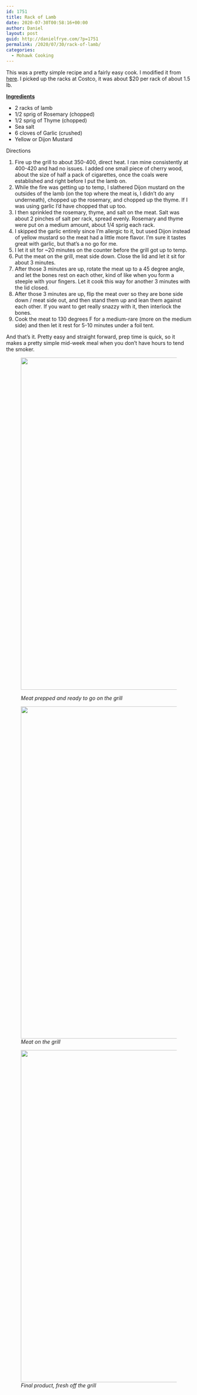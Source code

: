 ```yaml
---
id: 1751
title: Rack of Lamb
date: 2020-07-30T00:58:16+00:00
author: Daniel
layout: post
guid: http://danielfrye.com/?p=1751
permalink: /2020/07/30/rack-of-lamb/
categories:
  - Mohawk Cooking
---
```

This was a pretty simple recipe and a fairly easy cook. I modified it from [here](https://www.biggreenegg.eu/en/inspiration/recipes/grilled-rack-of-lamb). I picked up the racks at Costco, it was about $20 per rack of about 1.5 lb. 

**<span style="text-decoration: underline;">Ingredients</span>**

  * 2 racks of lamb
  * 1/2 sprig of Rosemary (chopped)
  * 1/2 sprig of Thyme (chopped)
  * Sea salt
  * 6 cloves of Garlic (crushed)
  * Yellow or Dijon Mustard

Directions

  1. Fire up the grill to about 350-400, direct heat. I ran mine consistently at 400-420 and had no issues. I added one small piece of cherry wood, about the size of half a pack of cigarettes, once the coals were established and right before I put the lamb on.
  2. While the fire was getting up to temp, I slathered Dijon mustard on the outsides of the lamb (on the top where the meat is, I didn&#8217;t do any underneath), chopped up the rosemary, and chopped up the thyme. If I was using garlic I&#8217;d have chopped that up too.
  3. I then sprinkled the rosemary, thyme, and salt on the meat. Salt was about 2 pinches of salt per rack, spread evenly. Rosemary and thyme were put on a medium amount, about 1/4 sprig each rack. 
  4. I skipped the garlic entirely since I&#8217;m allergic to it, but used Dijon instead of yellow mustard so the meat had a little more flavor. I&#8217;m sure it tastes great with garlic, but that&#8217;s a no go for me. 
  5. I let it sit for ~20 minutes on the counter before the grill got up to temp.
  6. Put the meat on the grill, meat side down. Close the lid and let it sit for about 3 minutes. 
  7. After those 3 minutes are up, rotate the meat up to a 45 degree angle, and let the bones rest on each other, kind of like when you form a steeple with your fingers. Let it cook this way for another 3 minutes with the lid closed.
  8. After those 3 minutes are up, flip the meat over so they are bone side down / meat side out, and then stand them up and lean them against each other. If you want to get really snazzy with it, then interlock the bones.
  9. Cook the meat to 130 degrees F for a medium-rare (more on the medium side) and then let it rest for 5-10 minutes under a foil tent.

And that&#8217;s it. Pretty easy and straight forward, prep time is quick, so it makes a pretty simple mid-week meal when you don&#8217;t have hours to tend the smoker.<figure class="wp-block-image size-large">

<img loading="lazy" width="1200" height="900" src="http://danielfrye.com/wp-content/uploads/2020/07/2020-07-29-19.11.49-1200x900.jpg" alt="" class="wp-image-1752" srcset="http://danielfrye.com/wp-content/uploads/2020/07/2020-07-29-19.11.49-1200x900.jpg 1200w, http://danielfrye.com/wp-content/uploads/2020/07/2020-07-29-19.11.49-744x558.jpg 744w, http://danielfrye.com/wp-content/uploads/2020/07/2020-07-29-19.11.49-420x315.jpg 420w, http://danielfrye.com/wp-content/uploads/2020/07/2020-07-29-19.11.49-768x576.jpg 768w, http://danielfrye.com/wp-content/uploads/2020/07/2020-07-29-19.11.49-1536x1152.jpg 1536w, http://danielfrye.com/wp-content/uploads/2020/07/2020-07-29-19.11.49-2048x1536.jpg 2048w, http://danielfrye.com/wp-content/uploads/2020/07/2020-07-29-19.11.49-1070x803.jpg 1070w" sizes="(max-width: 1200px) 100vw, 1200px" /> <figcaption>_Meat prepped and ready to go on the grill_</figcaption></figure> <figure class="wp-block-image size-large"><img loading="lazy" width="1200" height="900" src="http://danielfrye.com/wp-content/uploads/2020/07/2020-07-29-19.53.22-1200x900.jpg" alt="" class="wp-image-1753" srcset="http://danielfrye.com/wp-content/uploads/2020/07/2020-07-29-19.53.22-1200x900.jpg 1200w, http://danielfrye.com/wp-content/uploads/2020/07/2020-07-29-19.53.22-744x558.jpg 744w, http://danielfrye.com/wp-content/uploads/2020/07/2020-07-29-19.53.22-420x315.jpg 420w, http://danielfrye.com/wp-content/uploads/2020/07/2020-07-29-19.53.22-768x576.jpg 768w, http://danielfrye.com/wp-content/uploads/2020/07/2020-07-29-19.53.22-1536x1152.jpg 1536w, http://danielfrye.com/wp-content/uploads/2020/07/2020-07-29-19.53.22-2048x1536.jpg 2048w, http://danielfrye.com/wp-content/uploads/2020/07/2020-07-29-19.53.22-1070x803.jpg 1070w" sizes="(max-width: 1200px) 100vw, 1200px" /><figcaption>_Meat on the grill_</figcaption></figure> <figure class="wp-block-image size-large"><img loading="lazy" width="1200" height="900" src="http://danielfrye.com/wp-content/uploads/2020/07/2020-07-29-19.58.37-1200x900.jpg" alt="" class="wp-image-1754" srcset="http://danielfrye.com/wp-content/uploads/2020/07/2020-07-29-19.58.37-1200x900.jpg 1200w, http://danielfrye.com/wp-content/uploads/2020/07/2020-07-29-19.58.37-744x558.jpg 744w, http://danielfrye.com/wp-content/uploads/2020/07/2020-07-29-19.58.37-420x315.jpg 420w, http://danielfrye.com/wp-content/uploads/2020/07/2020-07-29-19.58.37-768x576.jpg 768w, http://danielfrye.com/wp-content/uploads/2020/07/2020-07-29-19.58.37-1536x1152.jpg 1536w, http://danielfrye.com/wp-content/uploads/2020/07/2020-07-29-19.58.37-2048x1536.jpg 2048w, http://danielfrye.com/wp-content/uploads/2020/07/2020-07-29-19.58.37-1070x803.jpg 1070w" sizes="(max-width: 1200px) 100vw, 1200px" /><figcaption>_Final product, fresh off the grill_</figcaption></figure>
